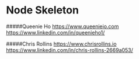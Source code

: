 # Node Skeleton

#####Queenie Ho
https://www.queenieio.com  
https://www.linkedin.com/in/queenieho1/  

#####Chris Rollins
https://www.chrisrollins.io  
https://www.linkedin.com/in/chris-rollins-2669a053/  
